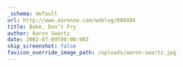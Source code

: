 ```yaml
---
_schema: default
url: http://www.aaronsw.com/weblog/000404
title: Bake, Don’t Fry
author: Aaron Swartz
date: 2002-07-09T00:00:00Z
skip_screenshot: false
favicon_override_image_path: /uploads/aaron-swartz.jpg
---
```

